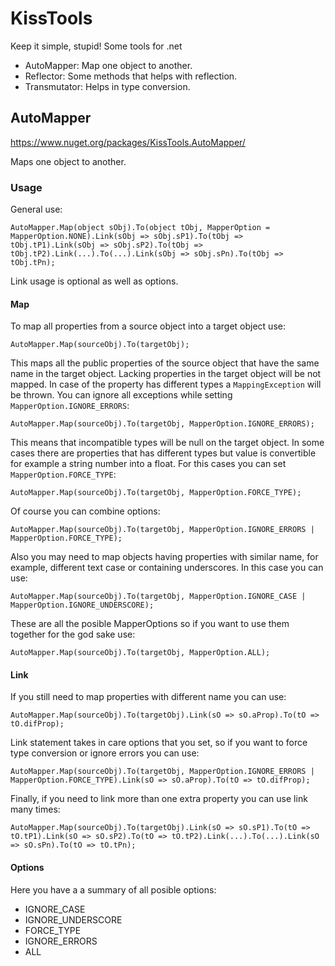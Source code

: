 # KissTools
Keep it simple, stupid! Some tools for .net

  - AutoMapper: Map one object to another.
  - Reflector: Some methods that helps with reflection.
  - Transmutator: Helps in type conversion.

## AutoMapper
https://www.nuget.org/packages/KissTools.AutoMapper/

Maps one object to another.
### Usage
General use:
```
AutoMapper.Map(object sObj).To(object tObj, MapperOption = MapperOption.NONE).Link(sObj => sObj.sP1).To(tObj => tObj.tP1).Link(sObj => sObj.sP2).To(tObj => tObj.tP2).Link(...).To(...).Link(sObj => sObj.sPn).To(tObj => tObj.tPn);
```
Link usage is optional as well as options.
#### Map
To map all properties from a source object into a target object use:
```
AutoMapper.Map(sourceObj).To(targetObj);
```
This maps all the public properties of the source object that have the same name in the target object. Lacking properties in the target object will be not mapped. In case of the property has different types a `MappingException` will be thrown. You can ignore all exceptions while setting `MapperOption.IGNORE_ERRORS`:
```
AutoMapper.Map(sourceObj).To(targetObj, MapperOption.IGNORE_ERRORS);
```
This means that incompatible types will be null on the target object. In some cases there are properties that has different types but value is convertible for example a string number into a float. For this cases you can set `MapperOption.FORCE_TYPE`:
```
AutoMapper.Map(sourceObj).To(targetObj, MapperOption.FORCE_TYPE);
```
Of course you can combine options:
```
AutoMapper.Map(sourceObj).To(targetObj, MapperOption.IGNORE_ERRORS | MapperOption.FORCE_TYPE);
```
Also you may need to map objects having properties with similar name, for example, different text case or containing underscores. In this case you can use:
```
AutoMapper.Map(sourceObj).To(targetObj, MapperOption.IGNORE_CASE | MapperOption.IGNORE_UNDERSCORE);
```
These are all the posible MapperOptions so if you want to use them together for the god sake use:
```
AutoMapper.Map(sourceObj).To(targetObj, MapperOption.ALL);
```
#### Link
If you still need to map properties with different name you can use:
```
AutoMapper.Map(sourceObj).To(targetObj).Link(sO => sO.aProp).To(tO => tO.difProp);
```
Link statement takes in care options that you set, so if you want to force type conversion or ignore errors you can use:
```
AutoMapper.Map(sourceObj).To(targetObj, MapperOption.IGNORE_ERRORS | MapperOption.FORCE_TYPE).Link(sO => sO.aProp).To(tO => tO.difProp);
```
Finally, if you need to link more than one extra property you can use link many times:
```
AutoMapper.Map(sourceObj).To(targetObj).Link(sO => sO.sP1).To(tO => tO.tP1).Link(sO => sO.sP2).To(tO => tO.tP2).Link(...).To(...).Link(sO => sO.sPn).To(tO => tO.tPn);
```
#### Options
Here you have a a summary of all posible options:
 - IGNORE_CASE
 - IGNORE_UNDERSCORE
 - FORCE_TYPE
 - IGNORE_ERRORS
 - ALL
